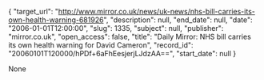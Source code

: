 {
  "target_url": "http://www.mirror.co.uk/news/uk-news/nhs-bill-carries-its-own-health-warning-681926", 
  "description": null, 
  "end_date": null, 
  "date": "2006-01-01T12:00:00", 
  "slug": 1335, 
  "subject": null, 
  "publisher": "mirror.co.uk", 
  "open_access": false, 
  "title": "Daily Mirror: NHS bill carries its own health warning for David Cameron", 
  "record_id": "20060101T120000/hPDf+6aFhEesjerjLJdzAA==", 
  "start_date": null
}

None